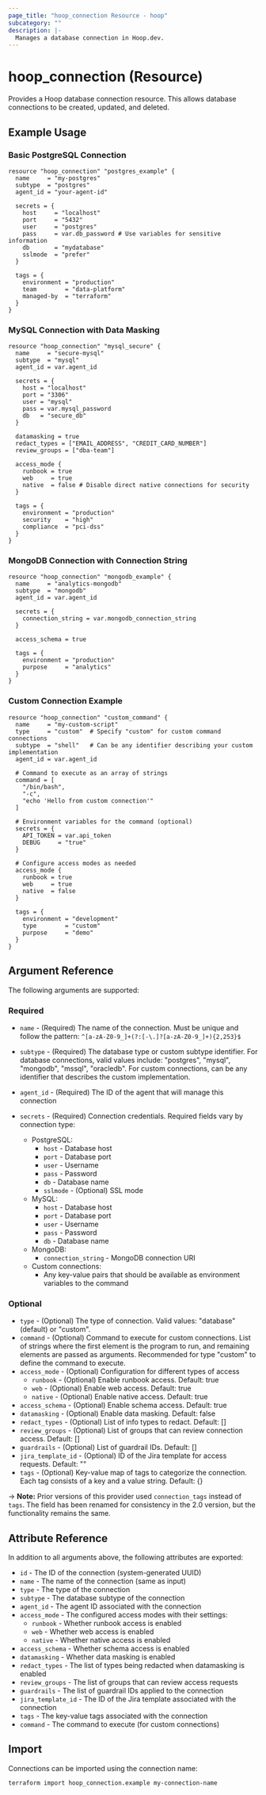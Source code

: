 ```yaml
---
page_title: "hoop_connection Resource - hoop"
subcategory: ""
description: |-
  Manages a database connection in Hoop.dev.
---
```


# hoop_connection (Resource)

Provides a Hoop database connection resource. This allows database connections to be created, updated, and deleted.

## Example Usage

### Basic PostgreSQL Connection

```hcl
resource "hoop_connection" "postgres_example" {
  name     = "my-postgres"
  subtype  = "postgres"
  agent_id = "your-agent-id"

  secrets = {
    host     = "localhost"
    port     = "5432"
    user     = "postgres"
    pass     = var.db_password # Use variables for sensitive information
    db       = "mydatabase"
    sslmode  = "prefer"
  }

  tags = {
    environment = "production"
    team        = "data-platform"
    managed-by  = "terraform"
  }
}
```

### MySQL Connection with Data Masking

```hcl
resource "hoop_connection" "mysql_secure" {
  name     = "secure-mysql"
  subtype  = "mysql"
  agent_id = var.agent_id

  secrets = {
    host = "localhost"
    port = "3306"
    user = "mysql"
    pass = var.mysql_password
    db   = "secure_db"
  }

  datamasking = true
  redact_types = ["EMAIL_ADDRESS", "CREDIT_CARD_NUMBER"]
  review_groups = ["dba-team"]
  
  access_mode {
    runbook = true
    web     = true
    native  = false # Disable direct native connections for security
  }
  
  tags = {
    environment = "production"
    security    = "high"
    compliance  = "pci-dss"
  }
}
```

### MongoDB Connection with Connection String

```hcl
resource "hoop_connection" "mongodb_example" {
  name     = "analytics-mongodb"
  subtype  = "mongodb"
  agent_id = var.agent_id

  secrets = {
    connection_string = var.mongodb_connection_string
  }

  access_schema = true
  
  tags = {
    environment = "production"
    purpose     = "analytics"
  }
}
```

### Custom Connection Example

```hcl
resource "hoop_connection" "custom_command" {
  name     = "my-custom-script"
  type     = "custom"  # Specify "custom" for custom command connections
  subtype  = "shell"   # Can be any identifier describing your custom implementation
  agent_id = var.agent_id

  # Command to execute as an array of strings
  command = [
    "/bin/bash",
    "-c",
    "echo 'Hello from custom connection'"
  ]

  # Environment variables for the command (optional)
  secrets = {
    API_TOKEN = var.api_token
    DEBUG     = "true"
  }

  # Configure access modes as needed
  access_mode {
    runbook = true
    web     = true
    native  = false
  }

  tags = {
    environment = "development"
    type        = "custom"
    purpose     = "demo"
  }
}
```

## Argument Reference

The following arguments are supported:

### Required

* `name` - (Required) The name of the connection. Must be unique and follow the pattern: `^[a-zA-Z0-9_]+(?:[-\.]?[a-zA-Z0-9_]+){2,253}$`
* `subtype` - (Required) The database type or custom subtype identifier. For database connections, valid values include: "postgres", "mysql", "mongodb", "mssql", "oracledb". For custom connections, can be any identifier that describes the custom implementation.
* `agent_id` - (Required) The ID of the agent that will manage this connection

* `secrets` - (Required) Connection credentials. Required fields vary by connection type:
  * PostgreSQL:
    * `host` - Database host
    * `port` - Database port
    * `user` - Username
    * `pass` - Password
    * `db` - Database name
    * `sslmode` - (Optional) SSL mode
  * MySQL:
    * `host` - Database host
    * `port` - Database port
    * `user` - Username
    * `pass` - Password
    * `db` - Database name
  * MongoDB:
    * `connection_string` - MongoDB connection URI
  * Custom connections:
    * Any key-value pairs that should be available as environment variables to the command

### Optional

* `type` - (Optional) The type of connection. Valid values: "database" (default) or "custom".
* `command` - (Optional) Command to execute for custom connections. List of strings where the first element is the program to run, and remaining elements are passed as arguments. Recommended for type "custom" to define the command to execute.
* `access_mode` - (Optional) Configuration for different types of access
  * `runbook` - (Optional) Enable runbook access. Default: true
  * `web` - (Optional) Enable web access. Default: true
  * `native` - (Optional) Enable native access. Default: true
* `access_schema` - (Optional) Enable schema access. Default: true
* `datamasking` - (Optional) Enable data masking. Default: false
* `redact_types` - (Optional) List of info types to redact. Default: []
* `review_groups` - (Optional) List of groups that can review connection access. Default: []
* `guardrails` - (Optional) List of guardrail IDs. Default: []
* `jira_template_id` - (Optional) ID of the Jira template for access requests. Default: ""
* `tags` - (Optional) Key-value map of tags to categorize the connection. Each tag consists of a key and a value string. Default: {}

-> **Note:** Prior versions of this provider used `connection_tags` instead of `tags`. The field has been renamed for consistency in the 2.0 version, but the functionality remains the same.

## Attribute Reference

In addition to all arguments above, the following attributes are exported:

* `id` - The ID of the connection (system-generated UUID)
* `name` - The name of the connection (same as input)
* `type` - The type of the connection
* `subtype` - The database subtype of the connection
* `agent_id` - The agent ID associated with the connection
* `access_mode` - The configured access modes with their settings:
  * `runbook` - Whether runbook access is enabled
  * `web` - Whether web access is enabled
  * `native` - Whether native access is enabled
* `access_schema` - Whether schema access is enabled
* `datamasking` - Whether data masking is enabled
* `redact_types` - The list of types being redacted when datamasking is enabled
* `review_groups` - The list of groups that can review access requests
* `guardrails` - The list of guardrail IDs applied to the connection
* `jira_template_id` - The ID of the Jira template associated with the connection
* `tags` - The key-value tags associated with the connection
* `command` - The command to execute (for custom connections)

## Import

Connections can be imported using the connection name:

```shell
terraform import hoop_connection.example my-connection-name
```
